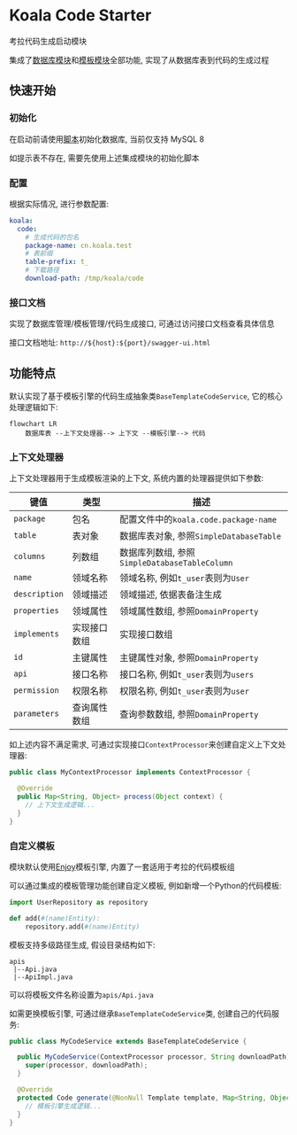# Koala Code Starter

考拉代码生成启动模块

集成了[数据库模块](../koala-database-starter)和[模板模块](../koala-template-starter)全部功能, 实现了从数据库表到代码的生成过程

## 快速开始

### 初始化

在启动前请使用[脚本](../../koala-domains/koala-code/src/main/resources/database/init.sql)初始化数据库, 当前仅支持 MySQL 8

如提示表不存在, 需要先使用上述集成模块的初始化脚本

### 配置

根据实际情况, 进行参数配置:

```yaml
koala:
  code:
    # 生成代码的包名
    package-name: cn.koala.test
    # 表前缀
    table-prefix: t_
    # 下载路径
    download-path: /tmp/koala/code
```

### 接口文档

实现了数据库管理/模板管理/代码生成接口, 可通过访问接口文档查看具体信息

接口文档地址: `http://${host}:${port}/swagger-ui.html`

## 功能特点

默认实现了基于模板引擎的代码生成抽象类`BaseTemplateCodeService`, 它的核心处理逻辑如下:

```mermaid
flowchart LR
	数据库表 --上下文处理器--> 上下文 --模板引擎--> 代码
```

### 上下文处理器

上下文处理器用于生成模板渲染的上下文, 系统内置的处理器提供如下参数:

| 键值          | 类型         | 描述                                          |
| ------------- | ------------ | --------------------------------------------- |
| `package`     | 包名         | 配置文件中的`koala.code.package-name`         |
| `table`       | 表对象       | 数据库表对象, 参照`SimpleDatabaseTable`       |
| `columns`     | 列数组       | 数据库列数组, 参照`SimpleDatabaseTableColumn` |
| `name`        | 领域名称     | 领域名称, 例如`t_user`表则为`User`            |
| `description` | 领域描述     | 领域描述, 依据表备注生成                      |
| `properties`  | 领域属性     | 领域属性数组, 参照`DomainProperty`            |
| `implements`  | 实现接口数组 | 实现接口数组                                  |
| `id`          | 主键属性     | 主键属性对象, 参照`DomainProperty`            |
| `api`         | 接口名称     | 接口名称, 例如`t_user`表则为`users`           |
| `permission`  | 权限名称     | 权限名称, 例如`t_user`表则为`user`            |
| `parameters`  | 查询属性数组 | 查询参数数组, 参照`DomainProperty`            |

如上述内容不满足需求, 可通过实现接口`ContextProcessor`来创建自定义上下文处理器:

```java
public class MyContextProcessor implements ContextProcessor {

  @Override
  public Map<String, Object> process(Object context) {
    // 上下文生成逻辑...
  }
}
```

### 自定义模板

模块默认使用[Enjoy](https://jfinal.com/doc/6-1)模板引擎, 内置了一套适用于考拉的代码模板组

可以通过集成的模板管理功能创建自定义模板, 例如新增一个Python的代码模板:

```python
import UserRepository as repository

def add(#(name)Entity):
    repository.add(#(name)Entity)
```

模板支持多级路径生成, 假设目录结构如下:

```
apis
 |--Api.java
 |--ApiImpl.java
```

可以将模板文件名称设置为`apis/Api.java`

如需更换模板引擎, 可通过继承`BaseTemplateCodeService`类, 创建自己的代码服务:

```java
public class MyCodeService extends BaseTemplateCodeService {

  public MyCodeService(ContextProcessor processor, String downloadPath) {
    super(processor, downloadPath);
  }

  @Override
  protected Code generate(@NonNull Template template, Map<String, Object> context) {
    // 模板引擎生成逻辑...
  }
}
```

